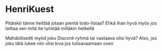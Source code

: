 # HenriKuest
Pitäiskö tänne heittää jotaan pientä todo-listaa? Ehkä ihan hyvä myös jos laittaa sen mitä ite työstää milläkin hetkellä

Mahdollisedti myöd joku Discord-ryhmä tai vastaava olisi hyvä? Also, jos joku tätä lukee niin olisi kiva jos tulisavaamaan oven
